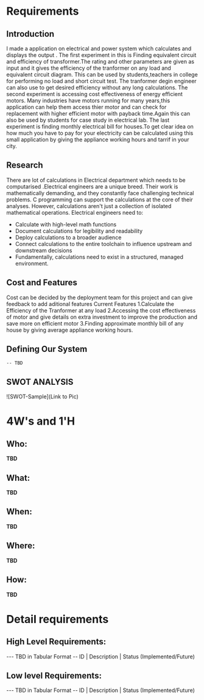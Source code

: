 # Requirements
## Introduction
 I made a application on electrical and power system which  calculates and displays the output .
 The first experiment in this is Finding equivalent circuit and efficiency of transformer.The rating and other parameters are given as input and it gives the efficiency of the tranformer on any load and equivalent circuit diagram. This can be used by students,teachers in college for performing no load and short circuit test. The tranformer degin engineer can also use to get desired efficiency without any long calculations.
 The second experiment is accessing cost effectiveness of energy efficient motors.
 Many industries have motors running for many years,this application can help them access thier motor and can check for replacement with higher efficient motor with payback time.Again this can also be used by students for case study in electrical lab.
 The last experiment is finding monthly electrical bill for houses.To get clear idea on how much you have to pay for your electricity can be calculated using this small application by giving the appliance working hours and tarrif in your city. 

## Research
There are lot of calculations in Electrical department which needs to be computarised .Electrical engineers are a unique breed. Their work is mathematically demanding, and they constantly face challenging technical problems.
C programming can support the calculations at the core of their analyses. However, calculations aren't just a collection of isolated mathematical operations. Electrical engineers need to:

* Calculate with high-level math functions
* Document calculations for legibility and readability
* Deploy calculations to a broader audience
* Connect calculations to the entire toolchain to influence upstream and downstream decisions
* Fundamentally, calculations need to exist in a structured, managed environment.


## Cost and Features

Cost can be decided by the deployment team for this project and can give feedback to add aditional features
Current Features
1.Calculate the Efficiency of the Tranformer at any load 
2.Accessing the cost effectiveness of motor and give details on extra investment to improve the production and save more on efficient motor
3.Finding approximate monthly bill of any house by giving average appliance working hours.
## Defining Our System
    -- TBD
## SWOT ANALYSIS
![SWOT-Sample](Link to Pic)

# 4W&#39;s and 1&#39;H

## Who:

**TBD**

## What:

**TBD**

## When:

**TBD**

## Where:

**TBD**

## How:

**TBD**

# Detail requirements
## High Level Requirements:
--- TBD in Tabular Format 
-- ID | Description | Status (Implemented/Future)


##  Low level Requirements:
--- TBD in Tabular Format 
-- ID | Description | Status (Implemented/Future)